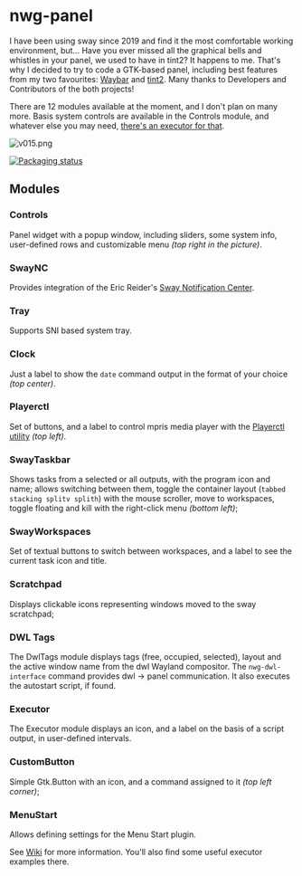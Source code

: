 # nwg-panel
I have been using sway since 2019 and find it the most comfortable working environment, but... 
Have you ever missed all the graphical bells and whistles in your panel, we used to have in tint2? It happens to me. 
That's why I decided to try to code a GTK-based panel, including best features from my two favourites: 
[Waybar](https://github.com/Alexays/Waybar) and [tint2](https://gitlab.com/o9000/tint2). Many thanks to Developers
and Contributors of the both projects!

There are 12 modules available at the moment, and I don't plan on many more. Basis system controls are available in the 
Controls module, and whatever else you may need, 
[there's an executor for that](https://github.com/nwg-piotr/nwg-panel/wiki/Some-useful-executors).

![v015.png](https://raw.githubusercontent.com/nwg-piotr/nwg-shell/main/images/nwg-shell/nwg-panel1.png)

[![Packaging status](https://repology.org/badge/vertical-allrepos/nwg-panel.svg)](https://repology.org/project/nwg-panel/versions)

## Modules

### Controls

Panel widget with a popup window, including sliders, some system info, user-defined rows 
and customizable menu *(top right in the picture)*.

### SwayNC

Provides integration of the Eric Reider's [Sway Notification Center](https://github.com/ErikReider/SwayNotificationCenter).

### Tray

Supports SNI based system tray.

### Clock

Just a label to show the `date` command output in the format of your choice *(top center)*.

### Playerctl

Set of buttons, and a label to control mpris media player with the 
[Playerctl utility](https://github.com/altdesktop/playerctl) *(top left)*.

### SwayTaskbar 

Shows tasks from a selected or all outputs, with the program icon and name; allows switching between them,
toggle the container layout (`tabbed stacking splitv splith`) with the mouse scroller, move to workspaces,
toggle floating and kill with the right-click menu *(bottom left)*;

### SwayWorkspaces

Set of textual buttons to switch between workspaces, and a label to see the current task icon and title.

### Scratchpad

Displays clickable icons representing windows moved to the sway scratchpad;

### DWL Tags

The DwlTags module displays tags (free, occupied, selected), layout and the active window name from the dwl Wayland 
compositor. The `nwg-dwl-interface` command provides dwl -> panel communication. It also executes the autostart script, 
if found.

### Executor 

The Executor module displays an icon, and a label on the basis of a script output, in user-defined intervals.

### CustomButton 

Simple Gtk.Button with an icon, and a command assigned to it *(top left corner)*;

### MenuStart

Allows defining settings for the Menu Start plugin.

See [Wiki](https://github.com/nwg-piotr/nwg-panel/wiki) for more information. You'll also find some useful
executor examples there.
